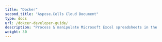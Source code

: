 ```yaml
---
title: "Docker"
second_title: "Aspose.Cells Cloud Document"
type: docs
url: /dokcer-developer-guide/
description: "Process & manipulate Microsoft Excel spreadsheets in the cloud, without MS Office."
weight: 30
---
```




